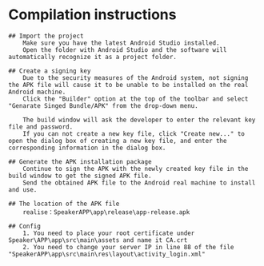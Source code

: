 # Compilation instructions
	## Import the project
		Make sure you have the latest Android Studio installed. 
		Open the folder with Android Studio and the software will automatically recognize it as a project folder.

	## Create a signing key
		Due to the security measures of the Android system, not signing the APK file will cause it to be unable to be installed on the real Android machine. 
		Click the "Builder" option at the top of the toolbar and select "Genarate Singed Bundle/APK" from the drop-down menu.

		The build window will ask the developer to enter the relevant key file and password. 
		If you can not create a new key file, click "Create new..." to open the dialog box of creating a new key file, and enter the corresponding information in the dialog box.

	## Generate the APK installation package
		Continue to sign the APK with the newly created key file in the build window to get the signed APK file. 
		Send the obtained APK file to the Android real machine to install and use.
		
	## The location of the APK file
		realise：SpeakerAPP\app\release\app-release.apk

	## Config
		1. You need to place your root certificate under Speaker\APP\app\src\main\assets and name it CA.crt
		2. You need to change your server IP in line 88 of the file  "SpeakerAPP\app\src\main\res\layout\activity_login.xml" 